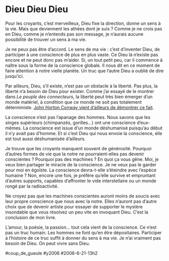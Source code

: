# Dieu Dieu Dieu

Pour les croyants, c’est merveilleux, Dieu fixe la direction, donne un sens à la vie. Mais que deviennent les athées dont je suis ? Comme je ne crois pas en Dieu, comme je n’entends pas son message, je n’aurais aucune possibilité de trouver un sens à ma vie.

Je ne peux pas être d’accord. Le sens de ma vie : c’est d’inventer Dieu, de participer à une conscience de plus en plus vaste. Ce Dieu là n’existe pas encore et ne peut donc pas m’aider. Si, un tout petit peu, car il commence à naître sous la forme de la conscience globale. Il nous dit en ce moment de faire attention à notre vielle planète. Un truc que l’autre Dieu a oublié de dire jusqu’ici.

Par ailleurs, Dieu, s’il existe, n’est pas un obstacle à la liberté. Pas plus, la liberté n’a besoin de Dieu pour exister. Comme j’ai essayé de le montrer dans *Le peuple des connecteurs*, la liberté peut très bien émerger d’un monde matériel, à condition que ce monde ne soit pas totalement déterministe. [John Horton Conway vient d’ailleurs de démontrer ce fait](http://www.newscientist.com/channel/fundamentals/mg19025504.000.html).

La conscience n’est pas l’apanage des hommes. Nous savons que les singes supérieurs (chimpanzés, gorilles...) ont une conscience d’eux-mêmes. La conscience est issue d’un monde déshumanisé puisqu’au début il n’y avait pas d’homme. Et si c’est Dieu qui nous envoie la conscience, elle est tout aussi déshumanisée d’ailleurs.

Je trouve que les croyants manquent souvent de générosité. Pourquoi d’autres formes de vie que la notre ne pourraient-elles pas devenir conscientes ? Pourquoi pas des machines ? En quoi ça vous gêne. Moi, je veux bien partager le miracle de la conscience. Je ne veux pas le garder pour moi en égoïste. La conscience devra-t-elle s’éteindre avec l’espèce humaine ? Non, encore une fois, je préfère qu’elle survive et empruntant d’autres supports, capables d’affronter le vide interstellaire ou un monde rongé par la radioactivité.

Ne croyez pas que les machines conscientes auront moins de soucis avec leur propre conscience que nous avec la notre. Elles n’auront pas d’autre choix que de devenir artiste pour essayer de supporter le mystère insondable que vous résolvez un peu vite en invoquant Dieu. C’est la conclusion de mon livre.

L’amour, la poésie, la passion... tout cela vient de la conscience. Ce n’est pas un truc humain. Les hommes ne font qu’en être dépositaires. Participer à l’histoire de ce truc suffit à donner du sens à ma vie. Je n’ai vraiment pas besoin de Dieu. On peut vivre sans Dieu.

#coup_de_gueule #y2006 #2006-6-21-13h2
